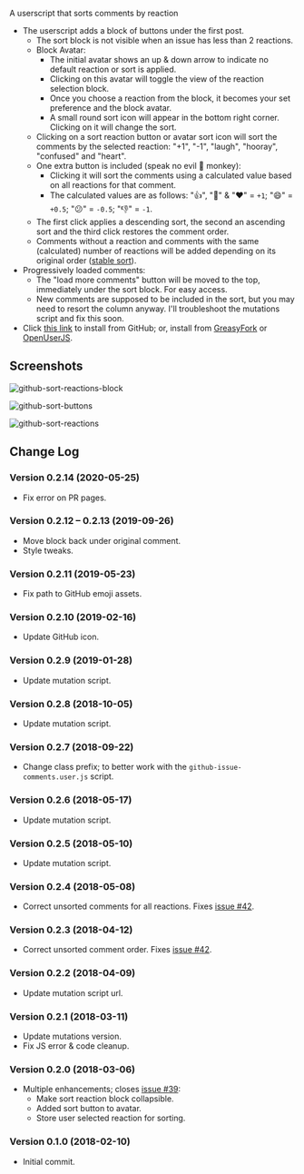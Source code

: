 A userscript that sorts comments by reaction

* The userscript adds a block of buttons under the first post.
  * The sort block is not visible when an issue has less than 2 reactions.
  * Block Avatar:
    * The initial avatar shows an up & down arrow to indicate no default reaction or sort is applied.
    * Clicking on this avatar will toggle the view of the reaction selection block.
    * Once you choose a reaction from the block, it becomes your set preference and the block avatar.
    * A small round sort icon will appear in the bottom right corner. Clicking on it will change the sort.
  * Clicking on a sort reaction button or avatar sort icon will sort the comments by the selected reaction: "+1", "-1", "laugh", "hooray", "confused" and "heart".
  * One extra button is included (speak no evil 🙊 monkey):
    * Clicking it will sort the comments using a calculated value based on all reactions for that comment.
    * The calculated values are as follows: "👍", "🎉" &amp; "❤️" = `+1`; "😄" = `+0.5`; "😕" = `-0.5`; "👎" = `-1`.
  * The first click applies a descending sort, the second an ascending sort and the third click restores the comment order.
  * Comments without a reaction and comments with the same (calculated) number of reactions will be added depending on its original order ([stable sort](https://en.wikipedia.org/wiki/Sorting_algorithm#Stability)).
* Progressively loaded comments:
  * The "load more comments" button will be moved to the top, immediately under the sort block. For easy access.
  * New comments are supposed to be included in the sort, but you may need to resort the column anyway. I'll troubleshoot the mutations script and fix this soon.
* Click [this link](https://raw.githubusercontent.com/Mottie/GitHub-userscripts/master/github-sort-reactions.user.js) to install from GitHub; or, install from [GreasyFork](https://greasyfork.org/en/scripts/38354-github-sort-reactions) or [OpenUserJS](https://openuserjs.org/scripts/Mottie/GitHub_Sort_Reactions).

## Screenshots

![github-sort-reactions-block](https://user-images.githubusercontent.com/136959/37052947-77e45c2e-2140-11e8-8185-66c52b221086.gif)

![github-sort-buttons](https://user-images.githubusercontent.com/136959/37052861-373a814e-2140-11e8-92f9-5c6fb57de7ba.gif)

![github-sort-reactions](https://user-images.githubusercontent.com/136959/36067966-2affc1f0-0e8f-11e8-8bb7-991d3cd83827.gif)

## Change Log

### Version 0.2.14 (2020-05-25)

* Fix error on PR pages.

### Version 0.2.12 &ndash; 0.2.13 (2019-09-26)

* Move block back under original comment.
* Style tweaks.

### Version 0.2.11 (2019-05-23)

* Fix path to GitHub emoji assets.

### Version 0.2.10 (2019-02-16)

* Update GitHub icon.

### Version 0.2.9 (2019-01-28)

* Update mutation script.

### Version 0.2.8 (2018-10-05)

* Update mutation script.

### Version 0.2.7 (2018-09-22)

* Change class prefix; to better work with the `github-issue-comments.user.js` script.

### Version 0.2.6 (2018-05-17)

* Update mutation script.

### Version 0.2.5 (2018-05-10)

* Update mutation script.

### Version 0.2.4 (2018-05-08)

* Correct unsorted comments for all reactions. Fixes [issue #42](https://github.com/Mottie/GitHub-userscripts/issues/42).

### Version 0.2.3 (2018-04-12)

* Correct unsorted comment order. Fixes [issue #42](https://github.com/Mottie/GitHub-userscripts/issues/42).

### Version 0.2.2 (2018-04-09)

* Update mutation script url.

### Version 0.2.1 (2018-03-11)

* Update mutations version.
* Fix JS error & code cleanup.

### Version 0.2.0 (2018-03-06)

* Multiple enhancements; closes [issue #39](https://github.com/Mottie/GitHub-userscripts/issues/39):
  * Make sort reaction block collapsible.
  * Added sort button to avatar.
  * Store user selected reaction for sorting.

### Version 0.1.0 (2018-02-10)

* Initial commit.
